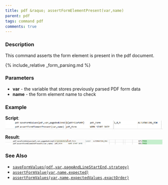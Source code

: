 ```yaml
---
title: pdf &raquo; assertFormElementPresent(var,name)
parent: pdf
tags: command pdf
comments: true
---
```



### Description
This command asserts the form element is present in the pdf document.   

{% include_relative _form_parsing.md %}


### Parameters
- **var** \- the variable that stores previously parsed PDF form data
- **name** \- the form element name to check


### Example
**Script**:<br/>
![script](image/assertFormElementPresent_01.png)

**Result**:<br/>
![](image/assertFormElementPresent_02.png)


### See Also
- [`saveFormValues(pdf,var,pageAndLineStartEnd,strategy)`](saveFormValues(pdf,var,pageAndLineStartEnd,strategy))
- [`assertFormValue(var,name,expected)`](assertFormValue(var,name,expected))
- [`assertFormValues(var,name,expectedValues,exactOrder)`](assertFormValues(var,name,expectedValues,exactOrder))
